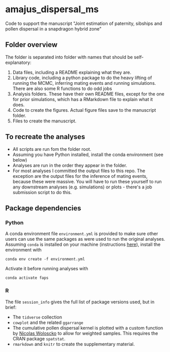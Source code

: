 # amajus_dispersal_ms
Code to support the manuscript "Joint estimation of paternity, sibships and
pollen dispersal in a snapdragon hybrid zone"

## Folder overview

The folder is separated into folder with names that should be self-explanatory:

1. Data files, including a README explaining what they are.
2. Library code, including a python package to do the heavy lifting of running
    the MCMC, inferring mating events and running simulations. There are also 
    some R functions to do odd jobs
3. Analysis folders. These have their own README files, except for the one for 
    prior simulations, which has a RMarkdown file to explain what it does.
4. Code to create the figures. Actual figure files save to the manuscript folder.
5. Files to create the manuscript.

## To recreate the analyses

- All scripts are run fom the folder root.
- Assuming you have Python installed, install the conda environment (see below)
- Analyses are run in the order they appear in the folder.
- For most analyses I committed the output files to this repo. The exception are
the output files for the inference of mating events, because these were massive.
You will have to run these yourself to run any downstream analyses (e.g. 
simulations) or plots - there's a job submission script to do this.

## Package dependencies

### Python

A conda environment file `environment.yml` is provided to make sure other users 
can use the same packages as were used to run the original analyses.
Assuming `conda` is installed on your machine 
(instructions [here](https://conda.io/projects/conda/en/latest/user-guide/install/index.html)),
install the environment with

```
conda env create -f environment.yml
```

Activate it before running analyses with
```
conda activate faps

```

### R

The file `session_info` gives the full list of package versions used, but in brief:

- The `tidverse` collection
- `cowplot` and the related `ggarrange`
- The cumulative pollen dispersal kernel is plotted with a custom function by 
[Nicolas Woloscko](https://github.com/NicolasWoloszko/stat_ecdf_weighted/blob/master/stat_ecdf_weighted.R)
to allow for weighted samples. This requires the CRAN package `spatstat`.
- `rmarkdown` and `knitr` to create the supplementary material.